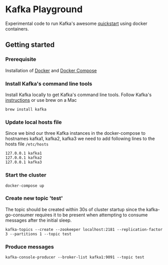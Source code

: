 # Kafka Playground
Experimental code to run Kafka's awesome [quickstart](https://kafka.apache.org/quickstart)
using docker containers.

## Getting started
### Prerequisite
Installation of [Docker](https://www.docker.com) and
[Docker Compose](https://docs.docker.com/compose/install/)

### Install Kafka's command line tools
Install Kafka locally to get Kafka's command line tools. Follow Kafka's
[instructions](https://kafka.apache.org/quickstart) or use brew on a Mac
```
brew install kafka
```

### Update local hosts file
Since we bind our three Kafka instances in the docker-compose to hostnames
kafka1, kafka2, kafka3 we need to add following lines to the hosts file `/etc/hosts`
```
127.0.0.1 kafka1
127.0.0.1 kafka2
127.0.0.1 kafka3
```

### Start the cluster
```
docker-compose up
```

### Create new topic 'test'
The topic should be created within 30s of cluster startup since the kafka-go-consumer
requires it to be present when attempting to consume messages after the initial
sleep.
```
kafka-topics --create --zookeeper localhost:2181 --replication-factor 3 --partitions 1 --topic test
```

### Produce messages
```
kafka-console-producer --broker-list kafka1:9091 --topic test
```
